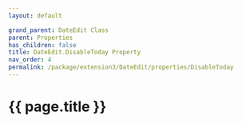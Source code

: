 ```yaml
---
layout: default

grand_parent: DateEdit Class
parent: Properties
has_children: false
title: DateEdit.DisableToday Property
nav_order: 4
permalink: /package/extension3/DateEdit/properties/DisableToday
---
```

# {{ page.title }}
